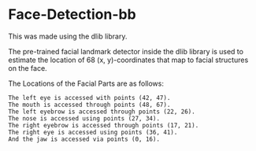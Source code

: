 # Face-Detection-bb

This was made using the dlib library.

The pre-trained facial landmark detector inside the dlib library is used to estimate the location of 68 (x, y)-coordinates that map to facial structures on the face.

The Locations of the Facial Parts are as follows:

    The left eye is accessed with points (42, 47).
    The mouth is accessed through points (48, 67).
    The left eyebrow is accessed through points (22, 26).
    The nose is accessed using points (27, 34).
    The right eyebrow is accessed through points (17, 21).
    The right eye is accessed using points (36, 41).
    And the jaw is accessed via points (0, 16).

